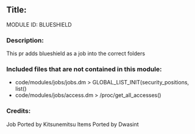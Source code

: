## Title: <!--Title of your addition-->

<!-- uppercase, underscore_connected name of your module, that you use to mark files-->

MODULE ID: BLUESHIELD

### Description:

This pr adds blueshield as a job into the correct folders

<!-- Any master file changes you've made to existing master files or if you've added a new master file. Please mark either as #NEW or #CHANGE -->

### Included files that are not contained in this module:

- code/modules/jobs/jobs.dm > GLOBAL_LIST_INIT(security_positions, list()
- code/modules/jobs/access.dm > /proc/get_all_accesses()

<!-- Likewise, be it a non-modular file or a modular one that's not contained within the folder belonging to this specific module, it should be mentioned here -->

### Credits:

<!-- Here go the credits to you, dear coder, and in case of collaborative work or ports, credits to the original source of the code -->
<!-- Orignal Coders -->

Job Ported by Kitsunemitsu
Items Ported by Dwasint
